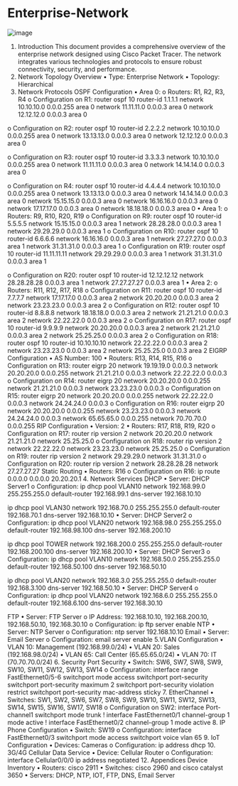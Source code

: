 # Enterprise-Network

![image](https://github.com/HashemAlkhader/CAN/assets/56479179/c982bf65-ae17-4688-8b56-84612e9ae4d8)

1. Introduction
This document provides a comprehensive overview of the enterprise network designed using Cisco Packet Tracer. The network integrates various technologies and protocols to ensure robust connectivity, security, and performance.
2. Network Topology
Overview
•	Type: Enterprise Network
•	Topology: Hierarchical
3. Network Protocols
OSPF Configuration
•	Area 0:
o	Routers: R1, R2, R3, R4
o	Configuration on R1:
router ospf 10
router-id 1.1.1.1
 network 10.10.10.0 0.0.0.255 area 0
 network 11.11.11.0 0.0.0.3 area 0
 network 12.12.12.0 0.0.0.3 area 0

o	Configuration on R2:
router ospf 10
router-id 2.2.2.2
 network 10.10.10.0 0.0.0.255 area 0
 network 13.13.13.0 0.0.0.3 area 0
 network 12.12.12.0 0.0.0.3 area 0

o	Configuration on R3:
router ospf 10
router-id 3.3.3.3
 network 10.10.10.0 0.0.0.255 area 0
 network 11.11.11.0 0.0.0.3 area 0
 network 14.14.14.0 0.0.0.3 area 0



o	Configuration on R4:
router ospf 10
router-id 4.4.4.4
 network 10.10.10.0 0.0.0.255 area 0
 network 13.13.13.0 0.0.0.3 area 0
 network 14.14.14.0 0.0.0.3 area 0
 network 15.15.15.0 0.0.0.3 area 0
 network 16.16.16.0 0.0.0.3 area 0
 network 17.17.17.0 0.0.0.3 area 0
 network 18.18.18.0 0.0.0.3 area 0
•	Area 1:
o	Routers: R9, R10, R20, R19
o	Configuration on R9:
router ospf 10
router-id 5.5.5.5
 network 15.15.15.0 0.0.0.3 area 1
 network 28.28.28.0 0.0.0.3 area 1
 network 29.29.29.0 0.0.0.3 area 1
o	Configuration on R10:
router ospf 10
router-id 6.6.6.6
 network 16.16.16.0 0.0.0.3 area 1
 network 27.27.27.0 0.0.0.3 area 1
 network 31.31.31.0 0.0.0.3 area 1
o	Configuration on R19:
router ospf 10
router-id 11.11.11.11
network 29.29.29.0 0.0.0.3 area 1
network 31.31.31.0 0.0.0.3 area 1

o	Configuration on R20:
router ospf 10
router-id 12.12.12.12
network 28.28.28.28 0.0.0.3 area 1
network 27.27.27.27 0.0.0.3 area 1
•	Area 2:
o	Routers: R11, R12, R17, R18
o	Configuration on R11:
router ospf 10
router-id 7.7.7.7
 network 17.17.17.0 0.0.0.3 area 2
 network 20.20.20.0 0.0.0.3 area 2
 network 23.23.23.0 0.0.0.3 area 2
o	Configuration on R12:
router ospf 10
router-id 8.8.8.8
 network 18.18.18.0 0.0.0.3 area 2
 network 21.21.21.0 0.0.0.3 area 2
 network 22.22.22.0 0.0.0.3 area 2
o	Configuration on R17:
router ospf 10
router-id 9.9.9.9
network 20.20.20.0 0.0.0.3 area 2
network 21.21.21.0 0.0.0.3 area 2
network 25.25.25.0 0.0.0.3 area 2
o	Configuration on R18:
router ospf 10
router-id 10.10.10.10
network 22.22.22.0 0.0.0.3 area 2
network 23.23.23.0 0.0.0.3 area 2
network 25.25.25.0 0.0.0.3 area 2
EIGRP Configuration
•	AS Number: 100
•	Routers: R13, R14, R15, R16
o	Configuration on R13:
router eigrp 20
 network 19.19.19.0 0.0.0.3
 network 20.20.20.0 0.0.0.255
 network 21.21.21.0 0.0.0.3
 network 22.22.22.0 0.0.0.3
o	Configuration on R14:
router eigrp 20
 network 20.20.20.0 0.0.0.255
 network 21.21.21.0 0.0.0.3
 network 23.23.23.0 0.0.0.3
o	Configuration on R15:
router eigrp 20
 network 20.20.20.0 0.0.0.255
 network 22.22.22.0 0.0.0.3
 network 24.24.24.0 0.0.0.3
o	Configuration on R16:
router eigrp 20
 network 20.20.20.0 0.0.0.255
 network 23.23.23.0 0.0.0.3
 network 24.24.24.0 0.0.0.3
 network 65.65.65.0 0.0.0.255
 network 70.70.70.0 0.0.0.255
RIP Configuration
•	Version: 2
•	Routers: R17, R18, R19, R20
o	Configuration on R17:
router rip
 version 2
network 20.20.20.0 
network 21.21.21.0 
network 25.25.25.0 
o	Configuration on R18:
router rip
 version 2
network 22.22.22.0 
network 23.23.23.0 
network 25.25.25.0
o	Configuration on R19:
router rip
 version 2
network 29.29.29.0 
network 31.31.31.0 
o	Configuration on R20:
router rip
 version 2
network 28.28.28.28 
network 27.27.27.27 
Static Routing
•	Routers: R16
o	Configuration on R16:
ip route 0.0.0.0 0.0.0.0 20.20.20.1
4. Network Services
DHCP
•	Server: DHCP Server1
o	Configuration:
ip dhcp pool VLAN10
 network 192.168.99.0 255.255.255.0
 default-router 192.168.99.1
 dns-server 192.168.10.10

ip dhcp pool VLAN30
 network 192.168.70.0 255.255.255.0
 default-router 192.168.70.1
 dns-server 192.168.10.10
•	Server: DHCP Server2
o	Configuration:
ip dhcp pool VLAN20
 network 192.168.98.0 255.255.255.0
 default-router 192.168.98.100
 dns-server 192.168.200.10

ip dhcp pool TOWER
 network 192.168.200.0 255.255.255.0
 default-router 192.168.200.100
 dns-server 192.168.200.10
•	Server: DHCP Server3
o	Configuration:
ip dhcp pool VLAN10
 network 192.168.50.0 255.255.255.0
 default-router 192.168.50.100
 dns-server 192.168.50.10

ip dhcp pool VLAN20
 network 192.168.3.0 255.255.255.0
 default-router 192.168.3.100
 dns-server 192.168.50.10
•	Server: DHCP Server4
o	Configuration:
ip dhcp pool VLAN20
 network 192.168.6.0 255.255.255.0
 default-router 192.168.6.100
 dns-server 192.168.30.10


FTP
•	Server: FTP Server
o	IP Address: 192.168.10.10, 192.168.200.10, 192.168.50.10, 192.168.30.10
o	Configuration:
ip ftp server enable
NTP
•	Server: NTP Server
o	Configuration:
ntp server 192.168.10.10
Email
•	Server: Email Server
o	Configuration:
email server enable
5.VLAN Configuration
•	VLAN 10: Management (192.168.99.0/24)
•	VLAN 20: Sales (192.168.98.0/24)
•	VLAN 65: Call Center (65.65.65.0/24)
•	VLAN 70: IT (70.70.70.0/24)
6. Security
Port Security
•	Switch: SW6, SW7, SW8, SW9, SW10, SW11, SW12, SW13, SW14
o	Configuration:
interface range FastEthernet0/5-6
 switchport mode access
 switchport port-security
 switchport port-security maximum 2
 switchport port-security violation restrict
 switchport port-security mac-address sticky
7. EtherChannel
•	Switches: SW1, SW2, SW6, SW7, SW8, SW9, SW10, SW11, SW12, SW13, SW14, SW15, SW16, SW17, SW18
o	Configuration on SW2:
interface Port-channel1
 switchport mode trunk
!
interface FastEthernet0/1
 channel-group 1 mode active
!
interface FastEthernet0/2
 channel-group 1 mode active
8. IP Phone Configuration
•	Switch: SW19
o	Configuration:
interface FastEthernet0/3
 switchport mode access
 switchport voice vlan 65
9. IoT Configuration
•	Devices: Cameras
o	Configuration:
ip address dhcp
10. 3G/4G Cellular Data Service
•	Device: Cellular Router
o	Configuration:
interface Cellular0/0/0
 ip address negotiated
12. Appendices
Device Inventory
•	Routers: cisco 2911
•	Switches: cisco 2960 and cisco catalyst 3650
•	Servers: DHCP, NTP, IOT, FTP, DNS, Email Server

